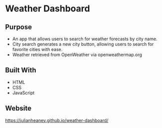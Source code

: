 # Weather Dashboard

## Purpose
* An app that allows users to search for weather forecasts by city name.
* City search generates a new city button, allowing users to search for favorite cities with ease. 
* Weather retrieved from OpenWeather via openweathermap.org


## Built With
* HTML
* CSS
* JavaScript

## Website
https://julianheaney.github.io/weather-dashboard/